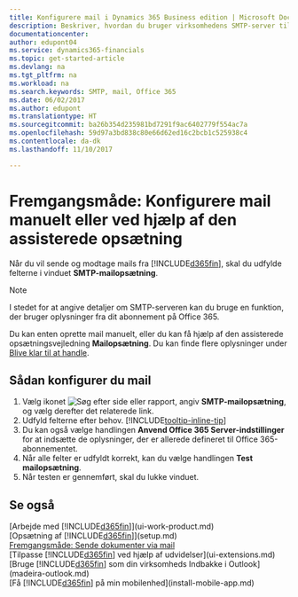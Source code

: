 ```yaml
---
title: Konfigurere mail i Dynamics 365 Business edition | Microsoft Docs
description: Beskriver, hvordan du bruger virksomhedens SMTP-server til at sende og modtage mails i Dynamics 365, eller alternativt hvordan du bruger de mailserverindstillinger, der blev oprettet sammen med Office 365-abonnementet.
documentationcenter: 
author: edupont04
ms.service: dynamics365-financials
ms.topic: get-started-article
ms.devlang: na
ms.tgt_pltfrm: na
ms.workload: na
ms.search.keywords: SMTP, mail, Office 365
ms.date: 06/02/2017
ms.author: edupont
ms.translationtype: HT
ms.sourcegitcommit: ba26b354d235981bd7291f9ac6402779f554ac7a
ms.openlocfilehash: 59d97a3bd838c80e66d62ed16c2bcb1c525938c4
ms.contentlocale: da-dk
ms.lasthandoff: 11/10/2017

---
```

# <a name="how-to-set-up-email-manually-or-using-the-assisted-setup"></a>Fremgangsmåde: Konfigurere mail manuelt eller ved hjælp af den assisterede opsætning
Når du vil sende og modtage mails fra [!INCLUDE[d365fin](includes/d365fin_md.md)], skal du udfylde felterne i vinduet **SMTP-mailopsætning**.

> [!NOTE]  
>   I stedet for at angive detaljer om SMTP-serveren kan du bruge en funktion, der bruger oplysninger fra dit abonnement på Office 365.

Du kan enten oprette mail manuelt, eller du kan få hjælp af den assisterede opsætningsvejledning **Mailopsætning**. Du kan finde flere oplysninger under [Blive klar til at handle](ui-get-ready-business.md).  

## <a name="to-set-up-email"></a>Sådan konfigurer du mail
1. Vælg ikonet ![Søg efter side eller rapport](media/ui-search/search_small.png "Ikonet Søg efter side eller rapport"), angiv **SMTP-mailopsætning**, og vælg derefter det relaterede link.
2. Udfyld felterne efter behov. [!INCLUDE[tooltip-inline-tip](includes/tooltip-inline-tip_md.md)]
3. Du kan også vælge handlingen **Anvend Office 365 Server-indstillinger** for at indsætte de oplysninger, der er allerede defineret til Office 365-abonnementet.
4. Når alle felter er udfyldt korrekt, kan du vælge handlingen **Test mailopsætning**.
5. Når testen er gennemført, skal du lukke vinduet.

## <a name="see-also"></a>Se også  
[Arbejde med [!INCLUDE[d365fin](includes/d365fin_md.md)]](ui-work-product.md)  
[Opsætning af [!INCLUDE[d365fin](includes/d365fin_md.md)]](setup.md)  
[Fremgangsmåde: Sende dokumenter via mail](ui-how-send-documents-email.md)  
[Tilpasse [!INCLUDE[d365fin](includes/d365fin_md.md)] ved hjælp af udvidelser](ui-extensions.md)  
[Bruge [!INCLUDE[d365fin](includes/d365fin_md.md)] som din virksomheds Indbakke i Outlook](madeira-outlook.md)  
[Få [!INCLUDE[d365fin](includes/d365fin_md.md)] på min mobilenhed](install-mobile-app.md)


